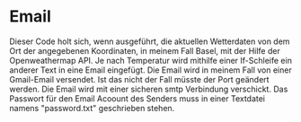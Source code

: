 # Email

Dieser Code holt sich, wenn ausgeführt, die aktuellen Wetterdaten von dem Ort der angegebenen Koordinaten, in meinem Fall Basel, mit der Hilfe der Openweathermap API.
Je nach Temperatur wird mithilfe einer If-Schleife ein anderer Text in eine Email eingefügt. Die Email wird in meinem Fall von einer Gmail-Email versendet.
Ist das nicht der Fall müsste der Port geändert werden. Die Email wird mit einer sicheren smtp Verbindung verschickt.
Das Passwort für den Email Acoount des Senders muss in einer Textdatei namens "password.txt" geschrieben stehen.

